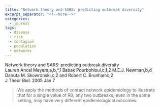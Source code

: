 ```yaml
---
title: "Network theory and SARS: predicting outbreak diversity"
excerpt_separator: "<!--more-->"
categories:
  - journal
tags:
  - disease 
  - risk
  - contagion
  - population
  - networks
---
```


Network theory and SARS: predicting outbreak diversity  
Lauren Ancel Meyers,a,b,*,1 Babak Pourbohloul,c,1,2 M.E.J. Newman,b,d Danuta M. Skowronski,c,2 and Robert C. Brunhamc,2    
J Theor Biol. 2005 Jan 7  

> We apply the methods of contact network epidemiology to illustrate that for a single value of R0, any two outbreaks, even in the same setting, may have very different epidemiological outcomes.


